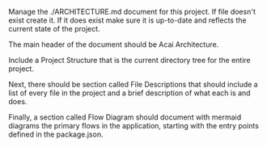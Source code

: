Manage the ./ARCHITECTURE.md document for this project. If file doesn't exist create it. If it does exist make sure it is up-to-date and reflects the current state of the project.

The main header of the document should be Acai Architecture.

Include a Project Structure that is the current directory tree for the entire project.

Next, there should be section called File Descriptions that should include a list of every file in the project and a brief description of what each is and does.

Finally, a section called Flow Diagram should document with mermaid diagrams the primary flows in the application, starting with the entry points defined in the package.json. 
